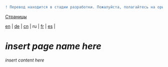 ```diff
! Перевод находится в стадии разработки. Пожалуйста, полагайтесь на оригинальную версию на английском языке.
```

[Страницы](https://github.com/syncloud/docs/blob/master/ru/index.md#Страницы)

[en](https://github.com/syncloud/platform/wiki/eMMC) | 
[de](https://github.com/syncloud/docs/blob/master/de/content/eMMC.md) | 
[cn](https://github.com/syncloud/docs/blob/master/cn/content/eMMC.md) | 
ru | 
[fr](https://github.com/syncloud/docs/blob/master/fr/content/eMMC.md) | 
[es](https://github.com/syncloud/docs/blob/master/es/content/eMMC.md) | 

# *insert page name here*

*insert content here*
